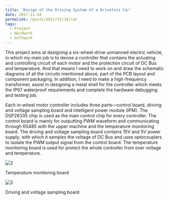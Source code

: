 ```yaml
---
title: 'Design of the Driving System of a Driveless Car'
date: 2017-11-24
permalink: /posts/2017/11/24/car
tags:
  - Project
  - Hardwork
  - Softwork
---
```


This project aims at designing a six-wheel-drive unmanned electric vehicle, in which my main job is to devise a controller that contains the actuating and controlling circuit of each motor and the protection circuit of DC Bus and temperature. And that means I need to work on and draw the schematic diagrams of all the circuits mentioned above, part of the PCB layout and component packaging. In addition, I need to make a high-frequency transformer, assist in designing a metal shell for the controller which meets the IP67 waterproof requirements and complete the hardware debugging and testing job.

Each in-wheel motor controller includes three parts—control board, driving and voltage sampling board and intelligent power module (IPM). The DSP28335 chip is used as the main control chip for every controller. The control board is mainly for outputting PWM waveform and communicating through RS485 with the upper machine and the temperature monitoring board. The driving and voltage sampling board contains 15V and 5V power supply, with which it samples the voltage of DC Bus and uses optocouplers to isolate the PWM output signal from the control board. The temperature monitoring board is used for protect the whole controller from over voltage and temperature.

![2](http://SongyangZhang25.github.io/images/CAR1.jpg)

Temperature monitoring board

![2](http://SongyangZhang25.github.io/images/CAR2.jpg)

Driving and voltage sampling board
